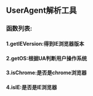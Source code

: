 ## UserAgent解析工具

### 函数列表:
#### 1.getIEVersion:得到IE浏览器版本
#### 2.getOS:根据UA判断用户操作系统
#### 3.isChrome:是否是chrome浏览器
#### 4.isIE:是否是IE浏览器